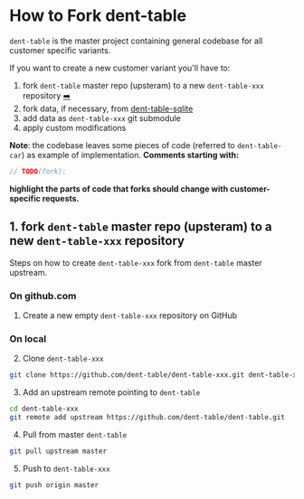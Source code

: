 # How to Fork dent-table
`dent-table` is the master project containing general codebase for all customer specific variants.

If you want to create a new customer variant you'll have to:
 1. fork `dent-table` master repo (upsteram) to a new `dent-table-xxx` repository [➡️](#1-fork-dent-table-master-repo-upsteram-to-a-new-dent-table-xxx-repository)
 1. fork data, if necessary, from [dent-table-sqlite](https://github.com/dent-table/dent-table-sqlite)
 1. add data as `dent-table-xxx` git submodule
 1. apply custom modifications

**Note**: the codebase leaves some pieces of code (referred to `dent-table-car`) as example of implementation.
**Comments starting with:**
```javascript
// TODO(fork): 
``` 
**highlight the parts of code that forks should change with customer-specific requests.**

## 1. fork `dent-table` master repo (upsteram) to a new `dent-table-xxx` repository

Steps on how to create `dent-table-xxx` fork from `dent-table` master upstream.

### On github.com
1. Create a new empty `dent-table-xxx` repository on GitHub

### On local
2. Clone `dent-table-xxx`

```bash
git clone https://github.com/dent-table/dent-table-xxx.git dent-table-xxx
```

3. Add an upstream remote pointing to `dent-table`

```bash
cd dent-table-xxx
git remote add upstream https://github.com/dent-table/dent-table.git
```

4. Pull from master `dent-table`

```bash
git pull upstream master
```

5. Push to `dent-table-xxx`

```bash
git push origin master
```
